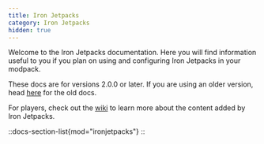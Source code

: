 ```yaml
---
title: Iron Jetpacks
category: Iron Jetpacks
hidden: true
---
```


Welcome to the Iron Jetpacks documentation. Here you will find information useful to you if you plan on using and configuring Iron Jetpacks in your modpack.

These docs are for versions 2.0.0 or later. If you are using an older version, head [here](https://github.com/BlakeBr0/IronJetpacks/wiki/JSON-Values) for the old docs.

For players, check out the [wiki](../wiki/ironjetpacks) to learn more about the content added by Iron Jetpacks.

::docs-section-list{mod="ironjetpacks"}
::
